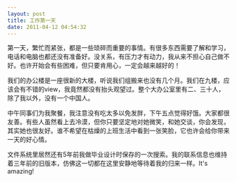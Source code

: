 ```yaml
---
layout: post
title: 工作第一天
date: 2011-04-12 04:54:32
---
```




第一天，繁忙而紧张，都是一些琐碎而重要的事情。有很多东西需要了解和学习，电话和电脑也都还没有准备好。没关系，有压力才有动力，我从来不担心自己做不好。也许开始会有些困难，但只要肯用心，一定会越来越好的！


我们的办公楼是一座很新的大楼，听说我们组搬来也没有几个月。我们在九楼，应该会有不错的view，我竟然都没有抬头观望过。整个大办公室里有二、三十人，除了我以外，没有一个中国人。


中午同事们为我聚餐，我注意没有吃太多以免发胖，下午五点觉得好饿。大家都很友善。有些人虽然看上去冷漠，但你只要坚定地对她微笑，和她交谈，你会发现，其实她也很友好。谁不希望在枯燥的上班生活中看到一张笑脸，它也许会给你带来一天的好心情。


文件系统里居然还有5年前我做毕业设计时保存的一次搜索。我的联系信息也维持着三年前的旧版本，仿佛这一切都在这里安静地等待着我的归来一样。It's
amazing!



